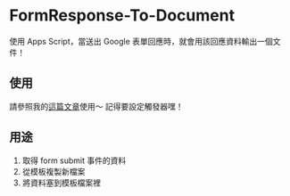 # FormResponse-To-Document

使用 Apps Script，當送出 Google 表單回應時，就會用該回應資料輸出一個文件！

## 使用

請參照我的[這篇文章](https://harryuan-65.medium.com/%E5%88%A9%E7%94%A8apps-script-%E8%AE%93-google-%E8%A1%A8%E5%96%AE%E5%9B%9E%E8%A6%86%E8%87%AA%E5%8B%95%E7%94%A2%E5%87%BAgoogle-%E6%96%87%E4%BB%B6-26bf9dacddb6)使用～
記得要設定觸發器嘿！


## 用途

1. 取得 form submit 事件的資料
2. 從模板複製新檔案
3. 將資料塞到模板檔案裡


